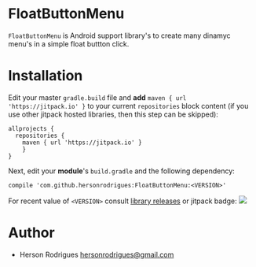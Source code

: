 FloatButtonMenu
=====================
 `FloatButtonMenu` is Android support library's to create many dinamyc menu's in a simple float buttton click.

Installation
============

 Edit your master `gradle.build` file and **add** `maven { url 'https://jitpack.io' }` to your current
 `repositories` block content (if you use other jitpack hosted libraries, then this step can be skipped):

    allprojects {
      repositories {
        maven { url 'https://jitpack.io' }
        }
    }

 Next, edit your **module**'s `build.gradle` and the following dependency:

    compile 'com.github.hersonrodrigues:FloatButtonMenu:<VERSION>'

 For recent value of `<VERSION>` consult [library releases](https://github.com/hersonrodrigues/FloatButtonMenu/releases)
 or jitpack badge: [![](https://jitpack.io/v/hersonrodrigues/FloatButtonMenu.svg)](https://jitpack.io/#hersonrodrigues/FloatButtonMenu)


Author
======
 * Herson Rodrigues hersonrodrigues@gmail.com

